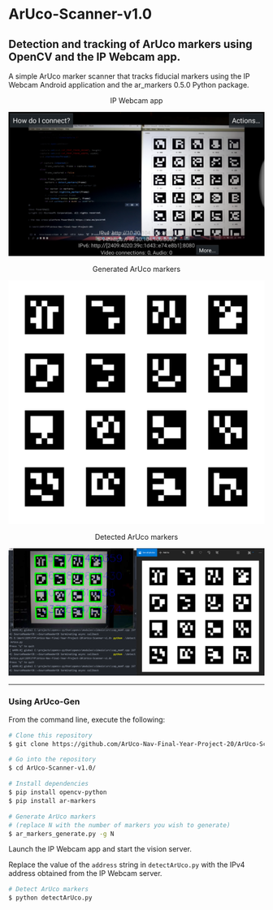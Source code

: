 # ArUco-Scanner-v1.0

Detection and tracking of ArUco markers using OpenCV and the IP Webcam app.
---
A simple ArUco marker scanner that tracks fiducial markers using the IP Webcam Android application and the ar_markers 0.5.0 Python package.

<center>IP Webcam app</center>

![ip-webcam-screen](images/ip-webcam.jpg)

<center>Generated ArUco markers</center>

![generated-aruco-markers](images/markers.png)

<center>Detected ArUco markers</center>

![detected-aruco-markers](images/output.png)

---

### Using ArUco-Gen

From the command line, execute the following:

```bash
# Clone this repository
$ git clone https://github.com/ArUco-Nav-Final-Year-Project-20/ArUco-Scanner-v1.0.git/
```
```bash
# Go into the repository
$ cd ArUco-Scanner-v1.0/
```
```bash
# Install dependencies
$ pip install opencv-python
$ pip install ar-markers
```
```bash
# Generate ArUco markers
# (replace N with the number of markers you wish to generate)
$ ar_markers_generate.py -g N
```

Launch the IP Webcam app and start the vision server.

Replace the value of the ```address``` string in ```detectArUco.py``` with the IPv4 address obtained from the IP Webcam server.

```bash
# Detect ArUco markers
$ python detectArUco.py
```
